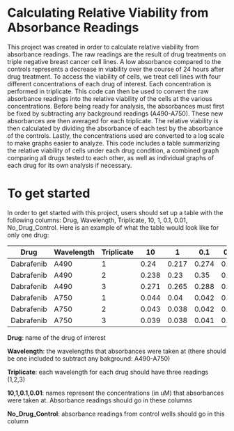 # Calculating Relative Viability from Absorbance Readings

This project was created in order to calculate relative viability from absorbance readings. The raw readings are the result of drug treatments on triple negative breast cancer cell lines. A low absorbance compared to the controls represents a decrease in viability over the course of 24 hours after drug treatment. To access the viability of cells, we treat cell lines with four different concentrations of each drug of interest. Each concentration is performed in triplicate. This code can then be used to convert the raw absorbance readings into the relative viability of the cells at the various concentrations. Before being ready for analysis, the absorbances must first be fixed by subtracting any background readings (A490-A750). These new absorbances are then averaged for each triplicate. The relative viability is then calculated by dividing the absorbance of each test by the absorbance of the controls. Lastly, the concentrations used are converted to a log scale to make graphs easier to analyze. This code includes a table summarizing the relative viability of cells under each drug condition, a combined graph comparing all drugs tested to each other, as well as individual graphs of each drug for its own analysis if necessary. 

# To get started
In order to get started with this project, users should set up a table with the following columns: Drug, Wavelength, Triplicate, 10, 1, 0.1, 0.01, No_Drug_Control. Here is an example of what the table would look like for only one drug: 


Drug	     | Wavelength | Triplicate |	  10  |   1	   |  0.1  |	0.01 |	No_Drug_Control
---------- |------------|------------|--------|--------|-------|-------|----------------
Dabrafenib |   A490	    |     1	     | 0.24	  | 0.217	 | 0.274 | 0.29	 |  0.201
Dabrafenib |   A490	    |     2	     | 0.238  | 0.23	 | 0.35	 | 0.379 |  0.221
Dabrafenib |   A490	    |     3	     | 0.271	| 0.265	 | 0.288 | 0.284 |  0.234
Dabrafenib |   A750	    |     1	     | 0.044	| 0.04	 | 0.042 | 0.041 |  0.041
Dabrafenib |   A750	    |     2	     | 0.043	| 0.038	 | 0.042 | 0.04	 |  0.039
Dabrafenib |   A750	    |     3	     | 0.039	| 0.038	 | 0.041 | 0.04	 |  0.039

**Drug**: name of the drug of interest

**Wavelength**: the wavelengths that absorbances were taken at (there should be one included to subtract any bakground: A490-A750)

**Triplicate**: each wavelength for each drug should have three readings (1,2,3)

**10,1,0.1,0.01**: names represent the concentrations (in uM) that absorbances were taken at. Absorbance readings should go in these columns 

**No_Drug_Control**: absorbance readings from control wells should go in this column

